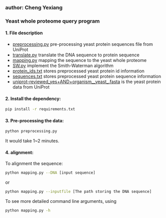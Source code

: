 ### author: Cheng Yexiang 

### Yeast whole proteome query program 

#### 1. File description
- [preprocessing.py](preprocessing.py) pre-processing yeast protein sequences file from UniProt
- [translate.py](translate.py) translate the DNA sequence to protein sequence
- [mapping.py](mapping.py) mapping the sequence to the yeast whole proteome
- [SW.py](SW.py) implement the Smith-Waterman algorithm
- [protein_ids.txt](protein_ids.txt) stores preprocessed yeast protein id information
- [sequences.txt](sequences.txt) stores preprocessed yeast protein sequence information
- [uniprot-reviewed_yes+AND+organism__yeast_.fasta](uniprot-reviewed_yes+AND+organism__yeast_.fasta) is the yeast protein data from UniProt

#### 2. Install the dependency:
```bash
pip install -r requirements.txt
```

#### 3. Pre-processing the data:
```bash
python preprocessing.py
```
It would take 1~2 minutes.

#### 4. alignment:
To alignment the sequence:
```bash
python mapping.py --DNA [input sequence]
```
or
```bash
python mapping.py --inputfile [The path storing the DNA sequence]
```
To see more detailed command line arguments, using
```bash
python mapping.py -h
```
